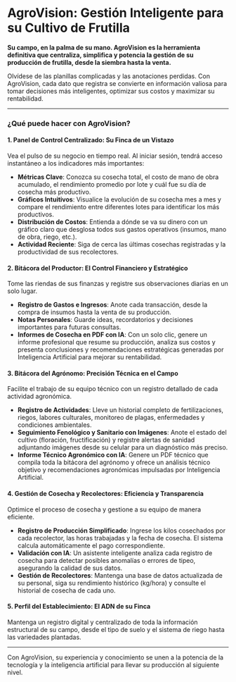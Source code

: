 # AgroVision: Gestión Inteligente para su Cultivo de Frutilla

**Su campo, en la palma de su mano. AgroVision es la herramienta definitiva que centraliza, simplifica y potencia la gestión de su producción de frutilla, desde la siembra hasta la venta.**

Olvídese de las planillas complicadas y las anotaciones perdidas. Con AgroVision, cada dato que registra se convierte en información valiosa para tomar decisiones más inteligentes, optimizar sus costos y maximizar su rentabilidad.

---

### ¿Qué puede hacer con AgroVision?

#### **1. Panel de Control Centralizado: Su Finca de un Vistazo**
Vea el pulso de su negocio en tiempo real. Al iniciar sesión, tendrá acceso instantáneo a los indicadores más importantes:
*   **Métricas Clave**: Conozca su cosecha total, el costo de mano de obra acumulado, el rendimiento promedio por lote y cuál fue su día de cosecha más productivo.
*   **Gráficos Intuitivos**: Visualice la evolución de su cosecha mes a mes y compare el rendimiento entre diferentes lotes para identificar los más productivos.
*   **Distribución de Costos**: Entienda a dónde se va su dinero con un gráfico claro que desglosa todos sus gastos operativos (insumos, mano de obra, riego, etc.).
*   **Actividad Reciente**: Siga de cerca las últimas cosechas registradas y la productividad de sus recolectores.

#### **2. Bitácora del Productor: El Control Financiero y Estratégico**
Tome las riendas de sus finanzas y registre sus observaciones diarias en un solo lugar.
*   **Registro de Gastos e Ingresos**: Anote cada transacción, desde la compra de insumos hasta la venta de su producción.
*   **Notas Personales**: Guarde ideas, recordatorios y decisiones importantes para futuras consultas.
*   **Informes de Cosecha en PDF con IA**: Con un solo clic, genere un informe profesional que resume su producción, analiza sus costos y presenta conclusiones y recomendaciones estratégicas generadas por Inteligencia Artificial para mejorar su rentabilidad.

#### **3. Bitácora del Agrónomo: Precisión Técnica en el Campo**
Facilite el trabajo de su equipo técnico con un registro detallado de cada actividad agronómica.
*   **Registro de Actividades**: Lleve un historial completo de fertilizaciones, riegos, labores culturales, monitoreo de plagas, enfermedades y condiciones ambientales.
*   **Seguimiento Fenológico y Sanitario con Imágenes**: Anote el estado del cultivo (floración, fructificación) y registre alertas de sanidad adjuntando imágenes desde su celular para un diagnóstico más preciso.
*   **Informe Técnico Agronómico con IA**: Genere un PDF técnico que compila toda la bitácora del agrónomo y ofrece un análisis técnico objetivo y recomendaciones agronómicas impulsadas por Inteligencia Artificial.

#### **4. Gestión de Cosecha y Recolectores: Eficiencia y Transparencia**
Optimice el proceso de cosecha y gestione a su equipo de manera eficiente.
*   **Registro de Producción Simplificado**: Ingrese los kilos cosechados por cada recolector, las horas trabajadas y la fecha de cosecha. El sistema calcula automáticamente el pago correspondiente.
*   **Validación con IA**: Un asistente inteligente analiza cada registro de cosecha para detectar posibles anomalías o errores de tipeo, asegurando la calidad de sus datos.
*   **Gestión de Recolectores**: Mantenga una base de datos actualizada de su personal, siga su rendimiento histórico (kg/hora) y consulte el historial de cosecha de cada uno.

#### **5. Perfil del Establecimiento: El ADN de su Finca**
Mantenga un registro digital y centralizado de toda la información estructural de su campo, desde el tipo de suelo y el sistema de riego hasta las variedades plantadas.

---

Con AgroVision, su experiencia y conocimiento se unen a la potencia de la tecnología y la inteligencia artificial para llevar su producción al siguiente nivel.
